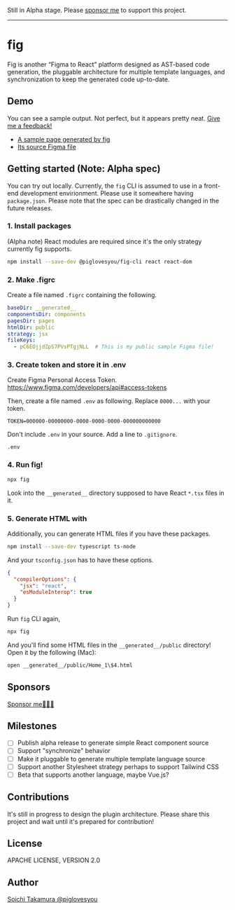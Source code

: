 Still in Alpha stage. Please [sponsor me](https://github.com/sponsors/piglovesyou) to support this project.

---
# fig

Fig is another “Figma to React” platform designed as AST-based code generation, the pluggable architecture for multiple template languages, and synchronization to keep the generated code up-to-date.

## Demo

You can see a sample output. Not perfect, but it appears pretty neat. [Give me a feedback!](https://github.com/piglovesyou/fig/issues/new)

* [A sample page generated by fig](https://piglovesyou.github.io/fig/patagonia/public/Home_1%244.html)
* [Its source Figma file](https://www.figma.com/file/pC6EOjjdZpS7PVsPTgjNLL/Patagonia?node-id=1%3A4)

## Getting started (Note: Alpha spec)

You can try out locally. Currently, the `fig` CLI is assumed to use in a front-end development envirionment. Please use it somewhere having `package.json`. Please note that the spec can be drastically changed in the future releases.

### 1. Install packages

(Alpha note) React modules are required since it's the only strategy currently fig supports.

```bash
npm install --save-dev @piglovesyou/fig-cli react react-dom
```

### 2. Make .figrc

Create a file named `.figrc` containing the following.

```yaml
baseDir: __generated__
componentsDir: components
pagesDir: pages
htmlDir: public
strategy: jsx
fileKeys:
  - pC6EOjjdZpS7PVsPTgjNLL  # This is my public sample Figma file!
```

### 3. Create token and store it in .env

Create Figma Personal Access Token. https://www.figma.com/developers/api#access-tokens

Then, create a file named `.env` as following. Replace `0000...` with your token.

```
TOKEN=000000-00000000-0000-0000-0000-000000000000
```

Don't include `.env` in your source. Add a line to `.gitignore`.

```
.env
```

### 4. Run fig!

```bash
npx fig
```

Look into the `__generated__` directory supposed to have React `*.tsx` files in it.

### 5. Generate HTML with

Additionally, you can generate HTML files if you have these packages.

```bash
npm install --save-dev typescript ts-node
```

And your `tsconfig.json` has to have these options.

```json
{
  "compilerOptions": {
    "jsx": "react",
    "esModuleInterop": true
  }
}
```

Run `fig` CLI again,

```bash
npx fig
```

And you'll find some HTML files in the `__generated__/public` directory! Open it by the following (Mac):

```bash
open __generated__/public/Home_1\$4.html
```

## Sponsors

[Sponsor me🍩🍦🥶](https://github.com/sponsors/piglovesyou)

## Milestones

- [ ] Publish alpha release to generate simple React component source
- [ ] Support "synchronize" behavior
- [ ] Make it pluggable to generate multiple template language source
- [ ] Support another Stylesheet strategy perhaps to support Tailwind CSS
- [ ] Beta that supports another language, maybe Vue.js?

## Contributions

It's still in progress to design the plugin architecture. Please share this project and wait until it's prepared for contribution!

## License

APACHE LICENSE, VERSION 2.0

## Author

[Soichi Takamura @piglovesyou](https://github.com/piglovesyou/)
